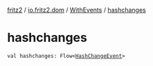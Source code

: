 [fritz2](../../index.md) / [io.fritz2.dom](../index.md) / [WithEvents](index.md) / [hashchanges](./hashchanges.md)

# hashchanges

`val hashchanges: Flow<`[`HashChangeEvent`](https://kotlinlang.org/api/latest/jvm/stdlib/org.w3c.dom/-hash-change-event/index.html)`>`